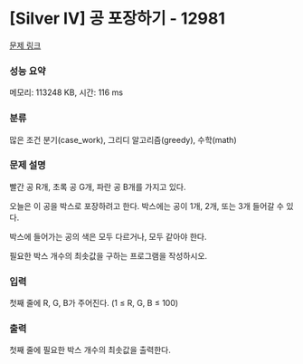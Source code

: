 # [Silver IV] 공 포장하기 - 12981 

[문제 링크](https://www.acmicpc.net/problem/12981) 

### 성능 요약

메모리: 113248 KB, 시간: 116 ms

### 분류

많은 조건 분기(case_work), 그리디 알고리즘(greedy), 수학(math)

### 문제 설명

<p>빨간 공 R개, 초록 공 G개, 파란 공 B개를 가지고 있다.</p>

<p>오늘은 이 공을 박스로 포장하려고 한다. 박스에는 공이 1개, 2개, 또는 3개 들어갈 수 있다.</p>

<p>박스에 들어가는 공의 색은 모두 다르거나, 모두 같아야 한다.</p>

<p>필요한 박스 개수의 최솟값을 구하는 프로그램을 작성하시오.</p>

### 입력 

 <p>첫째 줄에 R, G, B가 주어진다. (1 ≤ R, G, B ≤ 100)</p>

### 출력 

 <p>첫째 줄에 필요한 박스 개수의 최솟값을 출력한다.</p>

